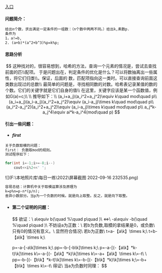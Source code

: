 [入口](https://vjudge.net/contest/515358#problem/C)

#### 问题简介：

```txt
给出n个数，求出满足一定条件的一组数：（n个数中两两不同。）给出k,素数p.
条件为
1，a!=b,
2. (a+b)*(a^2+b^3)%p=k%p;

```

#### 思路分析

$$
这种找对的，很容易想到，哈希的方法，查询一个元素的情况是，尝试去查找前面的匹\\配项。
于是问题出在，判定条件的优化是什么？可以将数抽离出一些属性，将它们归类\\，保证，后面的
数，匹配项指向这一类时。可以直接查询前面这类数出现过的总数\\
最简单的问题是，寻找相同数的对数。哈希表记录某值的数的个数。它们的关键字就是它们自身的值\\
在这里，关键字应该是某一个函数值，例如G(a)=c;\\
\\
推导如下：\\
(a_i+a_j)(a_i^2+a_j^2)\equiv k\quad mod\quad p\\
(a_i+a_j)(a_i-a_j)(a_i^2+a_j^2)\equiv (a_i-a_j)\times k\quad mod\quad p\\
(a_i^2-a_j^2)(a_i^2+a_j^2)\equiv (a_i-a_j)\times k\quad mod\quad p\\
a_j*k-a_j^4\equiv ai*k-a_i^4(mod\quad p)
$$

#### 引出一些问题：

- #### $first$

```txt
关于负数取模的问题：
first： 负数取mod的规则。
测试程序如下：
```

```cpp
for(int i=-1;i>=-8;i--)
    cout<<i%2<<' ';
```

![](F:\本地照片库\每日一练\2022\屏幕截图 2022-09-16 232535.png)

```txt
容易总结：计算机中关于取模运算涉及原理为
k=p%n=p-n*(p/n);
舍弃小数部分。当p为一个负数的时候。就是向上取整。反之，就是向下取整。
```

- #### 第二个证明的问题：

  $$
  欲证：\\
  a\equiv b(\quad \%\quad p\quad )\\
  <=>\\
  -a\equiv -b(\quad \%\quad p\quad )\\
  不妨设a为正数：\\
  若b为负数,取模的拿结果是0，或负数\\
  只有0的情况有意义。\\
  显然符合情况\\
  若b为正数\\
  t=a-【a\k】\times k;\\
  t=b-【a\k】\times k;\\
  
  p=-a-[-a\k]\times k;\\
  pp=-b-[-b\k]\times k;\\
  p=-a-[(-【a\k】*k-t)\k]\times k\\=-a-[(-【a\k】*k)\k]\times k\\=-a+【a\k】\times k\\=-t\\
  \\
  pp=-b-[(-【b\k】*k-t)\k]\times k\\=-b-[(-【b\k】*k)\k]\times k;\\=-b+【b\k】\times k\\=-t\\
  得证\\
  当a为负数时同理：
  $$

  



